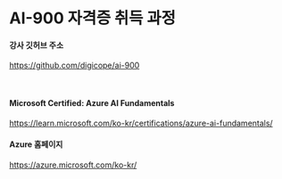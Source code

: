 # AI-900 자격증 취득 과정

#### 강사 깃허브 주소
https://github.com/digicope/ai-900

<br>


#### Microsoft Certified: Azure AI Fundamentals
https://learn.microsoft.com/ko-kr/certifications/azure-ai-fundamentals/
<br>

#### Azure 홈페이지
https://azure.microsoft.com/ko-kr/



